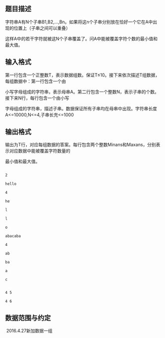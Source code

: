 ## 题目描述

<div>
 字符串A有N个子串B1,B2,…,Bn。如果将这n个子串分别放在恰好一个它在A中出现的位置上（子串之间可以重叠）
</div>
<div>
 这样A中的若干字符就被这N个子串覆盖了。问A中能被覆盖字符个数的最小值和最大值。
</div>

## 输入格式

<div>
 <div>
  <div>
   第一行包含一个正整数T，表示数据组数。保证T≤10。接下来依次描述T组数据，每组数据中：第一行包含一个由
  </div>
  <div>
   小写字母组成的字符串，表示母串A。第二行包含一个整数N，表示子串的个数。接下来N行，每行包含一个由小写
  </div>
  <div>
   字母组成的字符串，描述子串。数据保证所有子串均在母串中出现。字符串长度A<=10000,N<=4,子串长充<=1000
  </div>
 </div>
</div>
<div></div>
<div></div>

## 输出格式

<div>
 输出为T行，对应每组数据的答案。每行包含两个整数Minans和Maxans，分别表示对应数据中能被覆盖字符数量的
</div>
<div>
 最小值和最大值。
</div>

```input1
2
hello
4
he
l
l
o
abacaba
4
ab
ba
a
c
```
```output1
4 5
4 6
```
## 数据范围与约定

<p> 2016.4.27新加数据一组</p>

